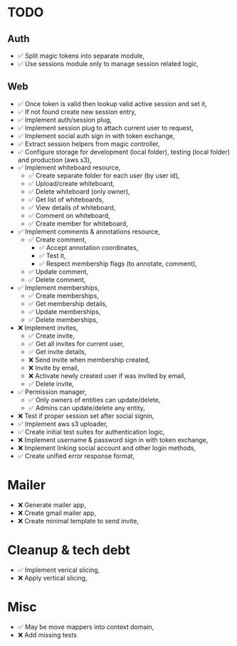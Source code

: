# TODO

## Auth

* ✅ Split magic tokens into separate module,
* ✅ Use sessions module only to manage session related logic,

## Web

* ✅ Once token is valid then lookup valid active session and set it,
* ✅ If not found create new session entry,
* ✅ Implement auth/session plug,
* ✅ Implement session plug to attach current user to request,
* ✅ Implement social auth sign in with token exchange,
* ✅ Extract session helpers from magic controller,
* ✅ Configure storage for development (local folder), testing (local folder) and production (aws s3),
* ✅ Implement whiteboard resource,
  * ✅ Create separate folder for each user (by user id),
  * ✅ Upload/create whiteboard,
  * ✅ Delete whiteboard (only owner),
  * ✅ Get list of whiteboards,
  * ✅ View details of whiteboard,
  * ✅ Comment on whiteboard,
  * ✅ Create member for whiteboard,
* ✅ Implement comments & annotations resource,
  * ✅ Create comment,
    * ✅ Accept annotation coordinates,
    * ✅ Test it,
    * ✅ Respect membership flags (to annotate, comment),
  * ✅ Update comment,
  * ✅ Delete comment,
* ✅ Implement memberships,
  * ✅ Create memberships,
  * ✅ Get membership details,
  * ✅ Update memberships,
  * ✅ Delete memberships,
* ❌ Implement invites,
  * ✅ Create invite,
  * ✅ Get all invites for current user,
  * ✅ Get invite details,
  * ❌ Send invite when membership created,
  * ❌ Invite by email,
  * ❌ Activate newly created user if was invited by email,
  * ✅ Delete invite,
* ✅ Permission manager,
  * ✅ Only owners of entities can update/delete,
  * ✅ Admins can update/delete any entity,
* ❌ Test if proper session set after social signin,
* ✅ Implement aws s3 uploader,
* ✅ Create initial test suites for authentication logic,
* ❌ Implement username & password sign in with token exchange,
* ❌ Implement linking social account and other login methods,
* ✅ Create unified error response format,

# Mailer

* ❌ Generate mailer app,
* ❌ Create gmail mailer app,
* ❌ Create minimal template to send invite,

# Cleanup & tech debt

* ✅ Implement verical slicing,
* ❌ Apply vertical slicing,

# Misc

* ✅ May be move mappers into context domain,
* ❌ Add missing tests
